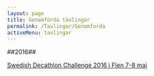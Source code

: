 ```yaml
---
layout: page
title: Genomförda tävlingar
permalink: /Tavlingar/Genomforda
activeMenu: tavlingar
---
```


##2016##

<a class="list-group-item" target="_blank" href="https://www.worldcubeassociation.org/results/c.php?i=SwedishDecathlonChallenge2016">Swedish Decathlon Challenge 2016 i Flen 7-8 maj</a>
                
